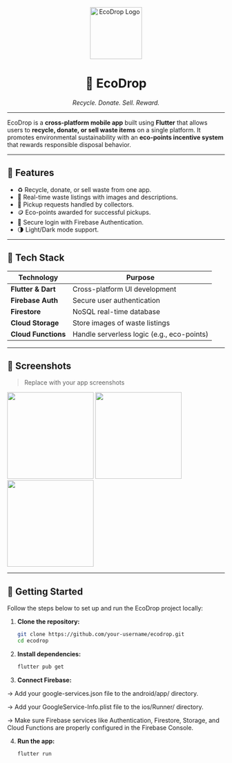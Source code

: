 <div align="center">
  <img src="assets/logo.png" alt="EcoDrop Logo" width="120"/>
  <h1>🌿 EcoDrop</h1>
  <p><i>Recycle. Donate. Sell. Reward.</i></p>
</div>

---

EcoDrop is a **cross-platform mobile app** built using **Flutter** that allows users to **recycle, donate, or sell waste items** on a single platform. It promotes environmental sustainability with an **eco-points incentive system** that rewards responsible disposal behavior.

---

## 📲 Features

- ♻️ Recycle, donate, or sell waste from one app.
- 🧾 Real-time waste listings with images and descriptions.
- 🚚 Pickup requests handled by collectors.
- 🪙 Eco-points awarded for successful pickups.
- 🔐 Secure login with Firebase Authentication.
- 🌗 Light/Dark mode support.

---

## 🔧 Tech Stack

| Technology         | Purpose                                      |
|--------------------|----------------------------------------------|
| **Flutter & Dart** | Cross-platform UI development                |
| **Firebase Auth**  | Secure user authentication                   |
| **Firestore**      | NoSQL real-time database                     |
| **Cloud Storage**  | Store images of waste listings               |
| **Cloud Functions**| Handle serverless logic (e.g., eco-points)   |

---

## 📸 Screenshots

> Replace with your app screenshots

<p float="left">
  <img src="screenshots/home.png" width="200"/>
  <img src="screenshots/listing.png" width="200"/>
  <img src="screenshots/rewards.png" width="200"/>
</p>

---

## 🚀 Getting Started

Follow the steps below to set up and run the EcoDrop project locally:

1. **Clone the repository:**

   ```bash
   git clone https://github.com/your-username/ecodrop.git
   cd ecodrop

2. **Install dependencies:**
   ```bash
   flutter pub get

3. **Connect Firebase:**

-> Add your google-services.json file to the android/app/ directory.

-> Add your GoogleService-Info.plist file to the ios/Runner/ directory.

-> Make sure Firebase services like Authentication, Firestore, Storage, and Cloud Functions are properly configured in the Firebase Console.

4. **Run the app:**
   ```bash
   flutter run

